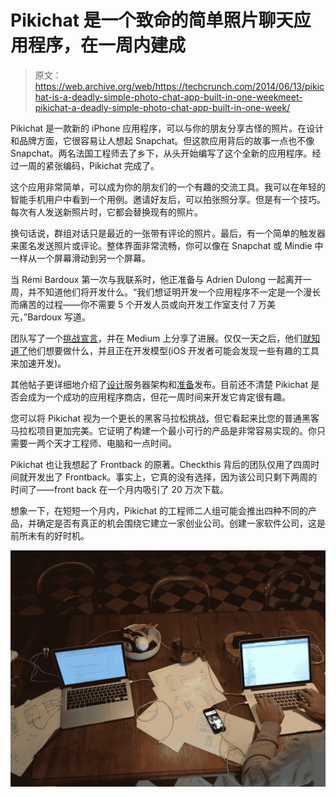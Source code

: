 # Pikichat 是一个致命的简单照片聊天应用程序，在一周内建成 

> 原文：<https://web.archive.org/web/https://techcrunch.com/2014/06/13/pikichat-is-a-deadly-simple-photo-chat-app-built-in-one-weekmeet-pikichat-a-deadly-simple-photo-chat-app-built-in-one-week/>

Pikichat 是一款新的 iPhone 应用程序，可以与你的朋友分享古怪的照片。在设计和品牌方面，它很容易让人想起 Snapchat。但这款应用背后的故事一点也不像 Snapchat。两名法国工程师去了乡下，从头开始编写了这个全新的应用程序。经过一周的紧张编码，Pikichat 完成了。

这个应用非常简单，可以成为你的朋友们的一个有趣的交流工具。我可以在年轻的智能手机用户中看到一个用例。邀请好友后，可以拍张照分享。但是有一个技巧。每次有人发送新照片时，它都会替换现有的照片。

换句话说，群组对话只是最近的一张带有评论的照片。最后，有一个简单的触发器来匿名发送照片或评论。整体界面非常流畅，你可以像在 Snapchat 或 Mindie 中一样从一个屏幕滑动到另一个屏幕。

当 Rémi Bardoux 第一次与我联系时，他正准备与 Adrien Dulong 一起离开一周，并不知道他们将开发什么。“我们想证明开发一个应用程序不一定是一个漫长而痛苦的过程——你不需要 5 个开发人员或向开发工作室支付 7 万美元，”Bardoux 写道。

团队写了一个[挑战宣言](https://web.archive.org/web/20221006071658/https://medium.com/@pikichat/lets-buildanappinoneweek-6e62afb96e56)，并在 Medium 上分享了进展。仅仅一天之后，他们[就知道了](https://web.archive.org/web/20221006071658/https://medium.com/@pikichat/buildanappin1week-b98796d2051a)他们想要做什么，并且正在开发模型(iOS 开发者可能会发现一些有趣的工具来加速开发)。

其他帖子更详细地介绍了[设计](https://web.archive.org/web/20221006071658/https://medium.com/@pikichat/lets-buildanappin1week-623e7e260afa)服务器架构和[准备](https://web.archive.org/web/20221006071658/https://medium.com/@pikichat/lets-buildanappinoneweek-22788e70f4d2)发布。目前还不清楚 Pikichat 是否会成为一个成功的应用程序商店，但花一周时间来开发它肯定很有趣。

您可以将 Pikichat 视为一个更长的黑客马拉松挑战，但它看起来比您的普通黑客马拉松项目更加完美。它证明了构建一个最小可行的产品是非常容易实现的。你只需要一两个天才工程师、电脑和一点时间。

Pikichat 也让我想起了 Frontback 的原著。Checkthis 背后的团队仅用了四周时间就开发出了 Frontback。事实上，它真的没有选择，因为该公司只剩下两周的时间了——front back 在一个月内吸引了 20 万次下载。

想象一下，在短短一个月内，Pikichat 的工程师二人组可能会推出四种不同的产品，并确定是否有真正的机会围绕它建立一家创业公司。创建一家软件公司，这是前所未有的好时机。

![IMG_0675](img/a1013a782b66dfcc2bf901dabd25a156.png)